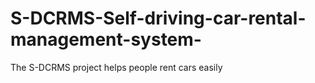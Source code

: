# S-DCRMS-Self-driving-car-rental-management-system-
The S-DCRMS project helps people rent cars easily
